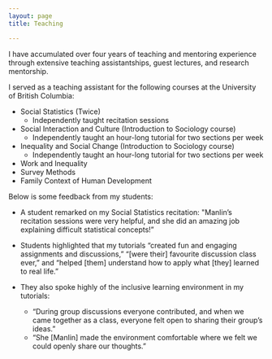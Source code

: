 ```yaml
---
layout: page
title: Teaching 

---
```


I have accumulated over four years of teaching and mentoring experience through extensive teaching assistantships, guest lectures, and research mentorship. 

I served as a teaching assistant for the following courses at the University of British Columbia:
- Social Statistics (Twice)
  - Independently taught  recitation sessions
- Social Interaction and Culture (Introduction to Sociology course)
  - Independently taught an hour-long tutorial for two sections per week
- Inequality and Social Change (Introduction to Sociology course)
  - Independently taught an hour-long tutorial for two sections per week
- Work and Inequality
- Survey Methods
- Family Context of Human Development 

Below is some feedback from my students:

- A student remarked on my Social Statistics recitation: "Manlin’s recitation sessions were very helpful, and she did an amazing job explaining difficult statistical concepts!”
  
- Students highlighted that my tutorials “created fun and engaging assignments and discussions,” “\[were their] favourite discussion class ever,” and “helped \[them] understand how to apply what \[they] learned to real life.”

- They also spoke highly of the inclusive learning environment in my tutorials: 
  - “During group discussions everyone contributed, and when we came together as a class, everyone felt open to sharing their group’s ideas.”
  - “She [Manlin] made the environment comfortable where we felt we could openly share our thoughts.” 
